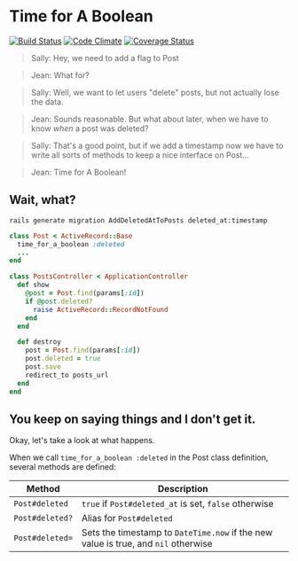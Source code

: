 Time for A Boolean
==================

[![Build Status](https://travis-ci.org/calebthompson/time_for_a_boolean.png)](https://travis-ci.org/calebthompson/time_for_a_boolean)
[![Code Climate](https://codeclimate.com/github/calebthompson/time_for_a_boolean.png)](https://codeclimate.com/github/calebthompson/time_for_a_boolean)
[![Coverage Status](https://coveralls.io/repos/calebthompson/time_for_a_boolean/badge.png)](https://coveralls.io/r/calebthompson/time_for_a_boolean)


> Sally: Hey, we need to add a flag to Post

> Jean: What for?

> Sally: Well, we want to let users "delete" posts, but not actually lose the
         data.

> Jean: Sounds reasonable. But what about later, when we have to know _when_ a
  post was deleted?

> Sally: That's a good point, but if we add a timestamp now we have to write all
         sorts of methods to keep a nice interface on Post...

> Jean: Time for A Boolean!

Wait, what?
-----------

```
rails generate migration AddDeletedAtToPosts deleted_at:timestamp
```

```ruby
class Post < ActiveRecord::Base
  time_for_a_boolean :deleted
  ...
end
```

```ruby
class PostsController < ApplicationController
  def show
    @post = Post.find(params[:id])
    if @post.deleted?
      raise ActiveRecord::RecordNotFound
    end
  end

  def destroy
    post = Post.find(params[:id])
    post.deleted = true
    post.save
    redirect_to posts_url
  end
end
```

You keep on saying things and I don't get it.
---------------------------------------------

Okay, let's take a look at what happens.

When we call `time_for_a_boolean :deleted` in the Post class definition, several
methods are defined:

| Method          | Description
| --------------- | -----------
| `Post#deleted`  | `true` if `Post#deleted_at` is set, `false` otherwise
| `Post#deleted?` | Alias for `Post#deleted`
| `Post#deleted=` | Sets the timestamp to `DateTime.now` if the new value is true, and `nil` otherwise
